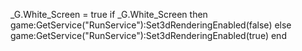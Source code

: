 
_G.White_Screen = true
if _G.White_Screen then
    game:GetService("RunService"):Set3dRenderingEnabled(false)
else
    game:GetService("RunService"):Set3dRenderingEnabled(true)
end
